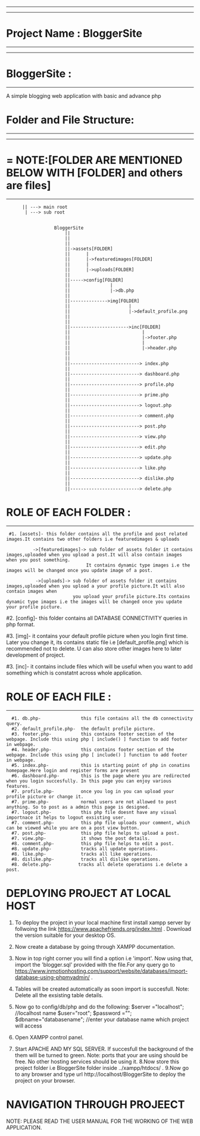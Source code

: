 ******************************************************************
*******************************************************************
# Project Name : BloggerSite
*******************************************************************
*******************************************************************


# BloggerSite :
---------------
 A simple blogging web application with basic and advance php

# Folder and File Structure:
-----------------------------
   ************************************************************************  
   # = NOTE:[FOLDER ARE MENTIONED BELOW WITH [FOLDER] and others are files]
   ************************************************************************
          || ---> main root
           | ---> sub root   
           
           
                      BloggerSite                                                    
                          ||
                          ||
                          ||
                          ||->assets[FOLDER]
                          ||      |
                          ||      |->featuredimages[FOLDER]
                          ||      |
                          ||      |->uploads[FOLDER]
                          ||
                          ||----->config[FOLDER]
                          ||               |
                          ||               |->db.php
                          ||
                          ||-------------->img[FOLDER]
                          ||                      |
                          ||                      |->default_profile.png
                          ||     
                          ||
                          ||---------------------->inc[FOLDER]
                          ||                           |
                          ||                           |->footer.php
                          ||                           |
                          ||                           |->header.php
                          ||
                          ||
                          ||--------------------------> index.php                                
                          ||                                 
                          ||--------------------------> dashboard.php                                
                          ||   
                          ||--------------------------> profile.php                                
                          ||  
                          ||--------------------------> prime.php                                
                          ||      
                          ||--------------------------> logout.php                                
                          ||
                          ||--------------------------> comment.php                                
                          ||    
                          ||--------------------------> post.php                                
                          ||      
                          ||--------------------------> view.php                                
                          ||   
                          ||--------------------------> edit.php                                
                          || 
                          ||--------------------------> update.php                                                             
                          ||      
                          ||--------------------------> like.php                                
                          || 
                          ||--------------------------> dislike.php                                                                                            
                          || 
                          ||--------------------------> delete.php                                


        
        
# ROLE OF EACH FOLDER :
----------------------
     #1. [assets]- this folder contains all the profile and post related images.It contains two other folders i.e featuredimages & uploads
     
              ->[featuredimages]-> sub folder of assets folder it contains images,uploaded when you upload a post.It will also contain images when you post something.
                                  It contains dynamic type images i.e the images will be changed once you update image of a post. 
                                  
               ->[uploads]-> sub folder of assets folder it contains images,uploaded when you upload a your profile picture.It will also contain images when
                             you upload your profile picture.Its contains dynamic type images i.e the images will be changed once you update your profile picture. 
                             
                             
   #2. [config]- this folder contains all DATABASE CONNECTIVITY queries in php format.
   
   #3. [img]- it contains your default profile picture when you login first time. Later you change it, its contains static file i.e [default_profile.png] which is 
              recommended not to delete. U can also store other images here to later development of project.
    
   #3. [inc]- it contains include files which will be useful when you want to add something which is constatnt across whole application.  
 
 # ROLE OF EACH FILE : 
------------------------
      #1. db.php-               this file contains all the db connectivity query.
      #2. default_profile.php-  the default profile picture.
      #3. footer.php-           this contains footer section of the webpage. Include this using php [ include() ] function to add footer in webpage.
      #4. header.php-           this contains footer section of the webpage. Include this using php [ include() ] function to add footer in webpage.
      #5. index.php-            this is starting point of php in conatins homepage.Here login and register forms are present 
      #6. dashboard.php-        this is the page where you are redirected when you login succesfully. In this page you can enjoy various features.
      #7. profile.php-          once you log in you can upload your profile picture or change it. 
      #7. prime.php-            normal users are not allowed to post anything. So to post as a admin this page is designed. 
      #7. logout.php-           this php file doesnt have any visual importnace it helps to logout exsisting user. 
      #7. comment.php-          this php file uploads your comment, which can be viewed while you are on a post view button. 
      #7. post.php-             this php file helps to upload a post.
      #7. view.php-             it shows the post details.
      #8. comment.php-          this php file helps to edit a post.
      #8. update.php-           tracks all update operations.
      #8. like.php-             tracks all like operations.
      #8. dislike.php-          tracks all dislike operations.
      #8. delete.php-          tracks all delete operations i.e delete a post.
      
      
      
# DEPLOYING PROJECT AT LOCAL HOST
1. To deploy the project in your local machine first install xampp server by follwoing the link https://www.apachefriends.org/index.html . Download the version
   suitable for your desktop OS.

2. Now create a database by going through XAMPP documentation.

3. Now in top right corner you will find a option i.e 'import'. Now using that, import the 'blogger.sql' provided with the file.For any query go to https://www.inmotionhosting.com/support/website/databases/import-database-using-phpmyadmin/  .

4. Tables will be created automatically as soon import is succesfull. Note: Delete all the exsisting table details.

5. Now go to config/db/php and do the following:
                   $server ="localhost";  //localhost name
                   $user="root";
                   $password ="";
                   $dbname="databasename"; //enter your database name which project will access

6. Open XAMPP control panel.
7. Start APACHE AND MY SQL SERVER. If succesfull the background of the them will be turned to green. Note: ports that your are using should be free. No
   other hosting services should be using it.
8.Now store this project folder i.e BloggerSite folder inside ../xampp/htdocs/ . 
9.Now go to any browser and type url http://localhost/BloggerSite to deploy the project on your browser.


# NAVIGATION THROUGH PROJEECT

NOTE: PLEASE READ THE USER MANUAL FOR THE WORKING OF THE WEB APPLICATION.

             
    
       
          
          
                    
                    
                    
                    
                    
                    
                    
                    
                    
                    
                    
                    
                    
                    
                    
                    
